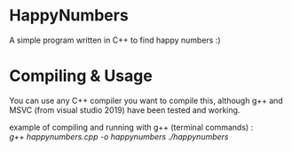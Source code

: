 # HappyNumbers
A simple program written in C++ to find happy numbers :)

# Compiling & Usage
You can use any C++ compiler you want to compile this, although g++ and MSVC (from visual studio 2019) have been tested and working.

example of compiling and running with g++ (terminal commands) : <br />
_g++ happynumbers.cpp -o happynumbers
./happynumbers_


